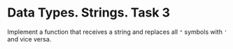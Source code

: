 # Data Types. Strings. Task 3

Implement a function that receives a string and replaces all `"` symbols
with `'` and vice versa.

